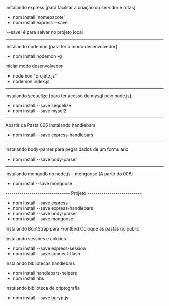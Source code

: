 instalando express [para facilitar a criação do servidor e rotas]
- npm install 'nomepacote'
- npm install express --save

'--save' é para salvar no projeto local

-----------------------------------------------------------------------
instalando nodemon [para ter o modo desenvolvedor]
- npm install nodemon -g

iniciar modo desenvolvedor
- nodemon "projeto.js"
- nodemon index.js

----------------------------------------------------------------------
instalando sequelize [para ter acesso do mysql pelo node.js]
- npm install --save sequelize
- npm install --save mysql2


-----------------------------------------------------------------------
Apartir da Pasta 005
Instalando handlebars
- npm install --save express-handlebars

----------------------------------------------------------------------
instalando body-parser para pegar dados de um formulário
- npm install --save body-parser

----------------------------------------------------------------------
instalando mongodb no node.js - mongoose
(A partir do 006)
- npm instal --save mongoose

--------------------------------   Projeto   ---------------------------
- npm install --save express
- npm install --save express-handlebars
- npm install --save body-parser
- npm install --save mongoose

Instalando BootStrap para FrontEnd
Coloque as pastas no public

Instalando sessões e cokkies
- npm install --save express-session
- npm install --save connect-flash

Instalando bibliotecas handlebars
- npm install handlebars-helpers
- npm install hbs


instalando biblioteca de criptografia
- npm install --save bcryptjs